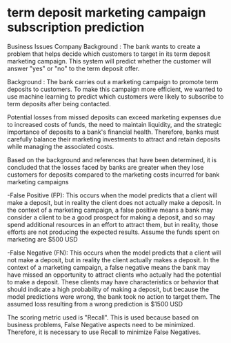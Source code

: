 # term deposit marketing campaign subscription prediction 

Business Issues
Company Background : The bank wants to create a problem that helps decide which customers to target in its term deposit marketing campaign. This system will predict whether the customer will answer "yes" or "no" to the term deposit offer.

Background : The bank carries out a marketing campaign to promote term deposits to customers. To make this campaign more efficient, we wanted to use machine learning to predict which customers were likely to subscribe to term deposits after being contacted.

Potential losses from missed deposits can exceed marketing expenses due to increased costs of funds, the need to maintain liquidity, and the strategic importance of deposits to a bank's financial health. Therefore, banks must carefully balance their marketing investments to attract and retain deposits while managing the associated costs.

Based on the background and references that have been determined, it is concluded that the losses faced by banks are greater when they lose customers for deposits compared to the marketing costs incurred for bank marketing campaigns

-False Positive (FP): This occurs when the model predicts that a client will make a deposit, but in reality the client does not actually make a deposit. In the context of a marketing campaign, a false positive means a bank may consider a client to be a good prospect for making a deposit, and so may spend additional resources in an effort to attract them, but in reality, those efforts are not producing the expected results. Assume the funds spent on marketing are $500 USD

-False Negative (FN): This occurs when the model predicts that a client will not make a deposit, but in reality the client actually makes a deposit. In the context of a marketing campaign, a false negative means the bank may have missed an opportunity to attract clients who actually had the potential to make a deposit. These clients may have characteristics or behavior that should indicate a high probability of making a deposit, but because the model predictions were wrong, the bank took no action to target them. The assumed loss resulting from a wrong prediction is $1500 USD

The scoring metric used is "Recall". This is used because based on business problems, False Negative aspects need to be minimized. Therefore, it is necessary to use Recall to minimize False Negatives.
